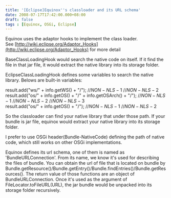 ```yaml
---
title: '[Eclipse]Equinox''s classloader and its URL schema'
date: 2008-07-17T17:42:00.000+08:00
draft: false
tags : [Equinox, OSGi, Eclipse]
---
```


Equinox uses the adaptor hooks to implement the class loader.  
See [http://wiki.eclipse.org/Adaptor_Hooks](http://wiki.eclipse.org/Adaptor_Hooks) for more detail  
  
BaseClassLoadingHook would search the native code on itself. If it find the file in that jar file, it would extract the native library into its storage folder.  
  
EclipseClassLoadingHook defines some variables to search the native library. Belows are built-in variables:  
  
result.add("ws/" + info.getWS() + "/"); //$NON-NLS-1$ //$NON-NLS-2$  
result.add("os/" + info.getOS() + "/" + info.getOSArch() + "/"); //$NON-NLS-1$ //$NON-NLS-2$ //$NON-NLS-3$  
result.add("os/" + info.getOS() + "/"); //$NON-NLS-1$ //$NON-NLS-2$  
  
So the classloader can find your native library that under those path. If your bundle is jar file, equinox would extract your native library into its storage folder.  
  
I prefer to use OSGi header(Bundle-NativeCode) defining the path of native code, which still works on other OSGi implementations.  
  
Equinox defines its url schema, one of them is named as 'BundleURLConnection'. From its name, we know it's used for describing the files of bundle. You can obtain the url of file that is located on bundle by Bundle.getResource()/Bundle.getEntry()/Bundle.findEntries()/Bundle.getResources(). The return value of those functions are an object of BundleURLConnection. Once it's used as the argument of FileLocator.toFileURL(URL), the jar bundle would be unpacked into its storage folder recursively.